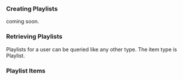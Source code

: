### Creating Playlists

coming soon.

### Retrieving Playlists

Playlists for a user can be queried like any other type. The item type is Playlist.

### Playlist Items


